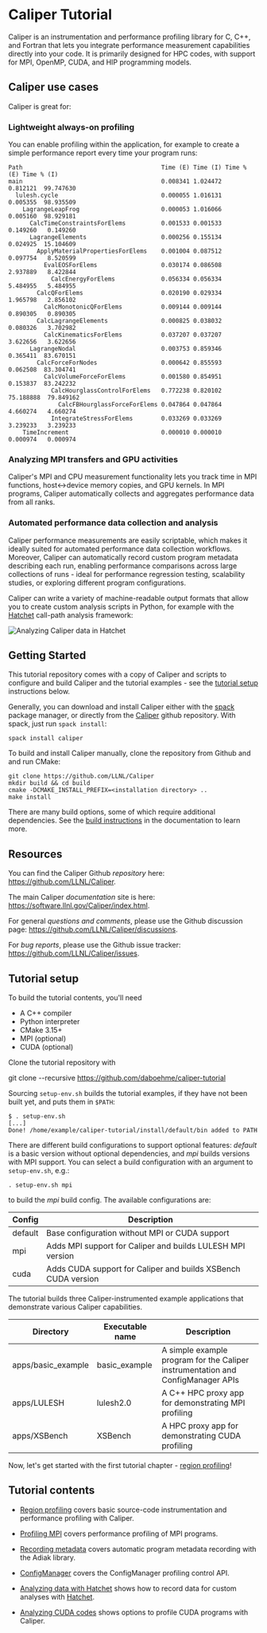 # Caliper Tutorial

Caliper is an instrumentation and performance profiling library for C, C++, and
Fortran that lets you integrate performance measurement capabilities directly
into your code. It is primarily designed for HPC codes, with support for MPI,
OpenMP, CUDA, and HIP programming models.

## Caliper use cases

Caliper is great for:

### Lightweight always-on profiling

You can enable profiling within the application, for example to create a
simple performance report every time your program runs:

    Path                                       Time (E) Time (I) Time % (E) Time % (I) 
    main                                       0.008341 1.024472   0.812121  99.747630 
      lulesh.cycle                             0.000055 1.016131   0.005355  98.935509 
        LagrangeLeapFrog                       0.000053 1.016066   0.005160  98.929181 
          CalcTimeConstraintsForElems          0.001533 0.001533   0.149260   0.149260 
          LagrangeElements                     0.000256 0.155134   0.024925  15.104609 
            ApplyMaterialPropertiesForElems    0.001004 0.087512   0.097754   8.520599 
              EvalEOSForElems                  0.030174 0.086508   2.937889   8.422844 
                CalcEnergyForElems             0.056334 0.056334   5.484955   5.484955 
            CalcQForElems                      0.020190 0.029334   1.965798   2.856102 
              CalcMonotonicQForElems           0.009144 0.009144   0.890305   0.890305 
            CalcLagrangeElements               0.000825 0.038032   0.080326   3.702982 
              CalcKinematicsForElems           0.037207 0.037207   3.622656   3.622656 
          LagrangeNodal                        0.003753 0.859346   0.365411  83.670151 
            CalcForceForNodes                  0.000642 0.855593   0.062508  83.304741 
              CalcVolumeForceForElems          0.001580 0.854951   0.153837  83.242232 
                CalcHourglassControlForElems   0.772238 0.820102  75.188888  79.849162 
                  CalcFBHourglassForceForElems 0.047864 0.047864   4.660274   4.660274 
                IntegrateStressForElems        0.033269 0.033269   3.239233   3.239233 
        TimeIncrement                          0.000010 0.000010   0.000974   0.000974 

### Analyzing MPI transfers and GPU activities

Caliper's MPI and CPU measurement functionality lets you track time in
MPI functions, host<->device memory copies, and GPU kernels. In MPI 
programs, Caliper automatically collects and aggregates performance data
from all ranks.

### Automated performance data collection and analysis

Caliper performance measurements are easily scriptable, which makes it
ideally suited for automated performance data collection workflows. 
Moreover, Caliper can automatically record custom program metadata describing
each run, enabling performance comparisons across large collections of runs -
ideal for performance regression testing, scalability studies, or exploring
different program configurations.

Caliper can write a variety of machine-readable output formats that allow 
you to create custom analysis scripts in Python, for example with the
[Hatchet](https://github.com/LLNL/hatchet) call-path analysis framework:

![Analyzing Caliper data in Hatchet](img/hatchet_screenshot.png)

## Getting Started

This tutorial repository comes with a copy of Caliper and scripts to configure
and build Caliper and the tutorial examples - see the 
[tutorial setup](#tutorial-setup) instructions below.

Generally, you can download and install Caliper either with the
[spack](https://github.com/spack/spack) package manager, or directly from the
[Caliper](https://github.com/LLNL/Caliper) github repository.
With spack, just run `spack install`:

    spack install caliper

To build and install Caliper manually, clone the repository from Github and
and run CMake: 

    git clone https://github.com/LLNL/Caliper
    mkdir build && cd build
    cmake -DCMAKE_INSTALL_PREFIX=<installation directory> ..
    make install

There are many build options, some of which require additional
dependencies. See the 
[build instructions](https://software.llnl.gov/Caliper/build.html)
in the documentation to learn more.

## Resources

You can find the Caliper Github *repository* here:
<https://github.com/LLNL/Caliper>.

The main Caliper *documentation* site is here:
<https://software.llnl.gov/Caliper/index.html>.

For general *questions and comments*, please use the Github discussion page:
<https://github.com/LLNL/Caliper/discussions>.

For *bug reports*, please use the Github issue tracker:
<https://github.com/LLNL/Caliper/issues>.

## Tutorial setup

To build the tutorial contents, you'll need 

* A C++ compiler
* Python interpreter
* CMake 3.15+
* MPI (optional)
* CUDA (optional)

Clone the tutorial repository with

  git clone --recursive https://github.com/daboehme/caliper-tutorial

Sourcing `setup-env.sh` builds the tutorial examples, if they have not been 
built yet, and puts them in `$PATH`:

    $ . setup-env.sh
    [...]
    Done! /home/example/caliper-tutorial/install/default/bin added to PATH

There are different build configurations to support optional features:
*default* is a basic version without optional dependencies, and *mpi* builds
versions with MPI support. You can select a build configuration with an
argument to `setup-env.sh`, e.g.:

    . setup-env.sh mpi

to build the *mpi* build config. The available configurations are:

| Config   | Description                                                     |
|----------|-----------------------------------------------------------------|
| default  | Base configuration without MPI or CUDA support                  |
| mpi      | Adds MPI support for Caliper and builds LULESH MPI version      |
| cuda     | Adds CUDA support for Caliper and builds XSBench CUDA version   |

The tutorial builds three Caliper-instrumented example applications that
demonstrate various Caliper capabilities. 

| Directory          | Executable name | Description                         |
|--------------------|-----------------|-------------------------------------|
| apps/basic_example | basic_example   | A simple example program for the Caliper instrumentation and ConfigManager APIs |
| apps/LULESH        | lulesh2.0       | A C++ HPC proxy app for demonstrating MPI profiling |
| apps/XSBench       | XSBench         | A HPC proxy app for demonstrating CUDA profiling |

Now, let's get started with the first tutorial chapter - [region profiling](region_profiling.md)!

## Tutorial contents

* [Region profiling](region_profiling.md) covers basic source-code instrumentation and performance profiling with Caliper.

* [Profiling MPI](profiling_mpi.md) covers performance profiling of MPI programs.

* [Recording metadata](recording_metadata.md) covers automatic program metadata recording with the Adiak library.

* [ConfigManager](configmanager.md) covers the ConfigManager profiling control API.

* [Analyzing data with Hatchet](recording_hatchet.md) shows how to record data for custom analyses with [Hatchet](https://github.com/LLNL/hatchet).

* [Analyzing CUDA codes](analyzing_cuda_codes.md) shows options to profile CUDA programs with Caliper.